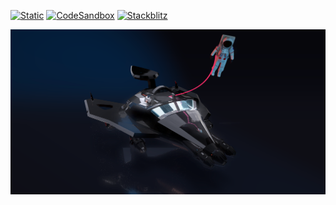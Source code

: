 [![Static](https://img.shields.io/badge/demo-%23646CFF.svg?logo=html5&logoColor=white)](https://pmndrs.github.io/examples/backdrop-and-cables)
[![CodeSandbox](https://img.shields.io/badge/codesandbox-040404?logo=codesandbox&logoColor=DBDBDB)](https://codesandbox.io/s/github/pmndrs/examples/tree/main/apps/backdrop-and-cables)
[![Stackblitz](https://img.shields.io/badge/stackblitz-fff?logo=Stackblitz&logoColor=1389FD)](https://stackblitz.com/github/pmndrs/examples/tree/main/apps/backdrop-and-cables)

![](thumbnail.png)

